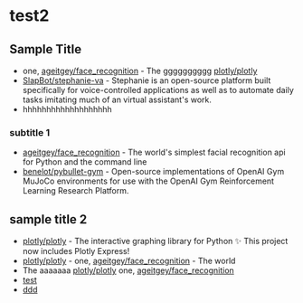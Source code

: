 # test2

<!-- START doctoc -->
<!-- END doctoc -->

## Sample Title
* one, [ageitgey/face_recognition](https://github.com/ageitgey) - The gggggggggg [plotly/plotly](https://github.com/plotly/plotly)
* [SlapBot/stephanie-va](https://github.com/SlapBot/stephanie-va) - Stephanie is an open-source platform built specifically for voice-controlled applications as well as to automate daily tasks imitating much of an virtual assistant's work.
* hhhhhhhhhhhhhhhhhhh

### subtitle 1
* [ageitgey/face_recognition](https://github.com/ageitgey/face_recognition) - The world's simplest facial recognition api for Python and the command line
* [benelot/pybullet-gym](https://github.com/benelot/pybullet-gym) - Open-source implementations of OpenAI Gym MuJoCo environments for use with the OpenAI Gym Reinforcement Learning Research Platform.


## sample title 2
* [plotly/plotly](https://github.com/plotly/plotly) - The interactive graphing library for Python :sparkles: This project now includes Plotly Express!
* [plotly/plotly](https://github.com/plotly/plotly) - one, [ageitgey/face_recognition](https://github.com/ageitgey/face_recognition) - The world
* The aaaaaaa [plotly/plotly](https://github.com/plotly/plotly)  one, [ageitgey/face_recognition](https://github.com/ageitgey)
* [test](https://github.com/donnemartin/system-design-primer)
* [ddd](https://github.com/pallets/flask)
